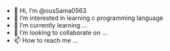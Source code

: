 - 👋 Hi, I’m @ousSama0563
- 👀 I’m interested in learning c programming language 
- 🌱 I’m currently learning ...
- 💞️ I’m looking to collaborate on ...
- 📫 How to reach me ...

<!---
ousSama0563/ousSama0563 is a ✨ special ✨ repository because its `README.md` (this file) appears on your GitHub profile.
You can click the Preview link to take a look at your changes.
--->
